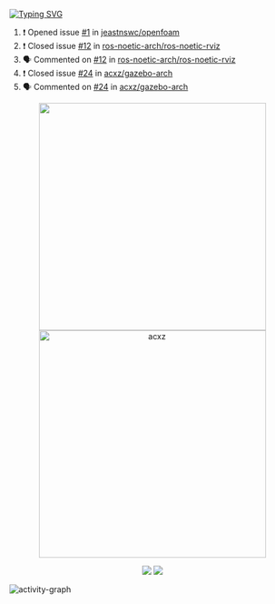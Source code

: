 [![Typing SVG](https://readme-typing-svg.herokuapp.com?size=16&color=AFFFA3&multiline=true&height=75&lines=contributing+to+robotics%2Faerospace%2Fml%2Fgpu+software;packaging+it+for+archlinux;ricer)](https://git.io/typing-svg)

<!--START_SECTION:activity-->
1. ❗️ Opened issue [#1](https://github.com/jeastnswc/openfoam/issues/1) in [jeastnswc/openfoam](https://github.com/jeastnswc/openfoam)
2. ❗️ Closed issue [#12](https://github.com/ros-noetic-arch/ros-noetic-rviz/issues/12) in [ros-noetic-arch/ros-noetic-rviz](https://github.com/ros-noetic-arch/ros-noetic-rviz)
3. 🗣 Commented on [#12](https://github.com/ros-noetic-arch/ros-noetic-rviz/issues/12) in [ros-noetic-arch/ros-noetic-rviz](https://github.com/ros-noetic-arch/ros-noetic-rviz)
4. ❗️ Closed issue [#24](https://github.com/acxz/gazebo-arch/issues/24) in [acxz/gazebo-arch](https://github.com/acxz/gazebo-arch)
5. 🗣 Commented on [#24](https://github.com/acxz/gazebo-arch/issues/24) in [acxz/gazebo-arch](https://github.com/acxz/gazebo-arch)
<!--END_SECTION:activity-->

<p align="center">
  <img width="400em" src=https://github-readme-stats.vercel.app/api?username=acxz&include_all_commits=true&show_icons=true />
  <img width="400em" src="https://github-readme-streak-stats.herokuapp.com/?user=acxz&" alt="acxz" />
</p>

<p align="center">
  <img src=https://github-readme-stats.vercel.app/api/top-langs/?username=acxz&layout=compact />
  <img src=https://github-profile-trophy.vercel.app/?username=acxz&row=2&column=4 />
</p>

![activity-graph](https://activity-graph.herokuapp.com/graph?username=acxz&theme=aqua)
